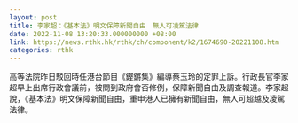 ```yaml
---
layout: post
title: 李家超：《基本法》明文保障新聞自由　無人可凌駕法律
date: 2022-11-08 13:20:33.000000000 +08:00
link: https://news.rthk.hk/rthk/ch/component/k2/1674690-20221108.htm
categories: rthk
---
```


高等法院昨日駁回時任港台節目《鏗鏘集》編導蔡玉玲的定罪上訴。行政長官李家超早上出席行政會議前，被問到政府會否修例，保障新聞自由及調查報道。李家超說，《基本法》明文保障新聞自由，重申港人已擁有新聞自由，無人可超越及凌駕法律。
